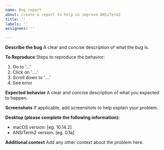 ```yaml
---
name: Bug report
about: Create a report to help us improve ANSiTerm2
title: ''
labels: ''
assignees: ''

---
```


**Describe the bug**
A clear and concise description of what the bug is.

**To Reproduce**
Steps to reproduce the behavior:
1. Go to '...'
2. Click on '....'
3. Scroll down to '....'
4. See error

**Expected behavior**
A clear and concise description of what you expected to happen.

**Screenshots**
If applicable, add screenshots to help explain your problem.

**Desktop (please complete the following information):**
 - macOS version: [eg. 10.14.2]
 - ANSiTerm2 version: [eg. 0.1a]

**Additional context**
Add any other context about the problem here.
